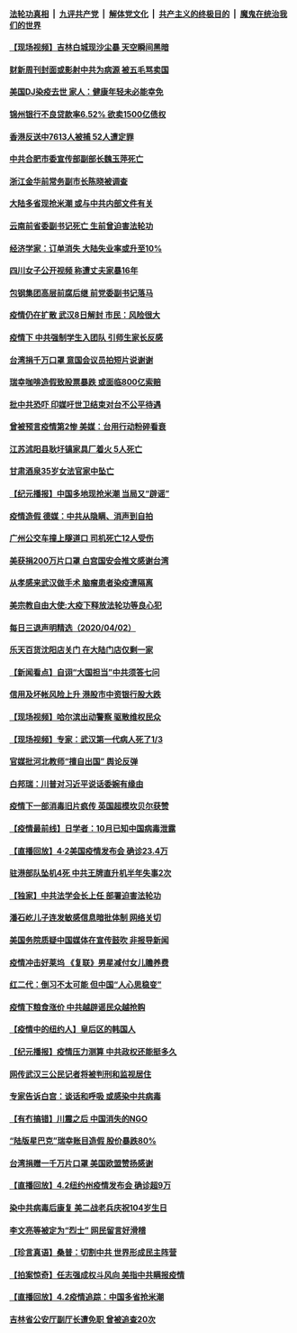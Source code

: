 ####  [法轮功真相](../../../../basic/blob/master/README.md?t=04032101) &nbsp;|&nbsp; [九评共产党](../../../../9ping.md/blob/master/README.md?t=04032101) &nbsp;|&nbsp; [解体党文化](../../../../jtdwh.md/blob/master/README.md?t=04032101)  &nbsp;|&nbsp; [共产主义的终极目的](../../../../gczydzjmd.md/blob/master/README.md?t=04032101) &nbsp;|&nbsp; [魔鬼在统治我们的世界](../../../../mgztzwmdsj.md/blob/master/README.md?t=04032101) 

#### [【现场视频】吉林白城现沙尘暴 天空瞬间黑暗](../pages/nsc413/n12000594.md?t=04032101) 

#### [财新周刊封面或影射中共为病源 被五毛骂卖国](../pages/nsc413/n12000666.md?t=04032101) 

#### [美国DJ染疫去世 家人：健康年轻未必能幸免](../pages/nsc413/n12000519.md?t=04032101) 

#### [锦州银行不良贷款率6.52% 欲卖1500亿债权](../pages/nsc413/n12000350.md?t=04032101) 

#### [香港反送中7613人被捕 52人遭定罪](../pages/nsc413/n12000523.md?t=04032101) 

#### [中共合肥市委宣传部副部长魏玉萍死亡](../pages/nsc413/n12000393.md?t=04032101) 

#### [浙江金华前常务副市长陈晓被调查](../pages/nsc413/n12000467.md?t=04032101) 

#### [大陆多省现抢米潮 或与中共内部文件有关](../pages/nsc413/n12000400.md?t=04032101) 

#### [云南前省委副书记死亡 生前曾迫害法轮功](../pages/nsc413/n12000141.md?t=04032101) 


#### [经济学家：订单消失 大陆失业率或升至10%](../pages/nsc413/n11999833.md?t=04032101) 

#### [四川女子公开视频 称遭丈夫家暴16年](../pages/nsc413/n12000286.md?t=04032101) 

#### [包钢集团高层前腐后继 前党委副书记落马](../pages/nsc413/n11999986.md?t=04032101) 

#### [疫情仍在扩散 武汉8日解封 市民：风险很大](../pages/nsc413/n12000147.md?t=04032101) 

#### [疫情下 中共强制学生入团队 引师生家长反感](../pages/nsc413/n11997863.md?t=04032101) 

#### [台湾捐千万口罩 意国会议员拍短片说谢谢](../pages/nsc413/n11999740.md?t=04032101) 

#### [瑞幸咖啡造假致股票暴跌 或面临800亿索赔](../pages/nsc413/n11999432.md?t=04032101) 

#### [批中共恐吓 印媒吁世卫结束对台不公平待遇](../pages/nsc413/n11999786.md?t=04032101) 

#### [曾被预言疫情第2惨 美媒：台用行动粉碎看衰](../pages/nsc413/n11999745.md?t=04032101) 

#### [江苏沭阳县耿圩镇家具厂着火 5人死亡](../pages/nsc413/n11999798.md?t=04032101) 

#### [甘肃酒泉35岁女法官家中坠亡](../pages/nsc413/n12000015.md?t=04032101) 

#### [【纪元播报】中国多地现抢米潮 当局又“辟谣”](../pages/nsc413/n11999554.md?t=04032101) 

#### [疫情造假 德媒：中共从隐瞒、消声到自拍](../pages/nsc413/n11999606.md?t=04032101) 

#### [广州公交车撞上隧道口 司机死亡12人受伤](../pages/nsc413/n11998039.md?t=04032101) 

#### [美获捐200万片口罩 白宫国安会推文感谢台湾](../pages/nsc413/n11999642.md?t=04032101) 

#### [从孝感来武汉做手术 脑瘤患者染疫遭隔离](../pages/nsc413/n11999196.md?t=04032101) 

#### [美宗教自由大使:大疫下释放法轮功等良心犯](../pages/nsc413/n11999415.md?t=04032101) 

#### [每日三退声明精选（2020/04/02）](../pages/nsc413/n11999557.md?t=04032101) 

#### [乐天百货沈阳店关门 在大陆门店仅剩一家](../pages/nsc413/n11999033.md?t=04032101) 

#### [【新闻看点】自诩“大国担当”中共须答七问](../pages/nsc413/n11998786.md?t=04032101) 

#### [信用及坏帐风险上升 港股市中资银行股大跌](../pages/nsc413/n11999146.md?t=04032101) 

#### [【现场视频】哈尔滨出动警察 驱散维权民众](../pages/nsc413/n11999378.md?t=04032101) 

#### [【现场视频】专家：武汉第一代病人死了1/3](../pages/nsc413/n11999329.md?t=04032101) 

#### [官媒批河北教师“擅自出国” 舆论反弹](../pages/nsc413/n11999017.md?t=04032101) 

#### [白邦瑞：川普对习近平说话委婉有缘由](../pages/nsc413/n11998520.md?t=04032101) 

#### [疫情下一部消毒旧片疯传 英国超模坎贝尔获赞](../pages/nsc413/n11998678.md?t=04032101) 

#### [【疫情最前线】日学者：10月已知中国病毒泄露](../pages/nsc413/n11998838.md?t=04032101) 

#### [【直播回放】4·2美国疫情发布会 确诊23.4万](../pages/nsc413/n11999031.md?t=04032101) 

#### [驻港部队坠机4死 中共王牌直升机半年失事2次](../pages/nsc413/n11999002.md?t=04032101) 

#### [【独家】中共法学会长上任 部署迫害法轮功](../pages/nsc413/n11993523.md?t=04032101) 

#### [潘石屹儿子连发敏感信息暗批体制 网络关切](../pages/nsc413/n11999063.md?t=04032101) 

#### [美国务院质疑中国媒体在宣传鼓吹 非报导新闻](../pages/nsc413/n11999040.md?t=04032101) 

#### [疫情冲击好莱坞 《复联》男星减付女儿赡养费](../pages/nsc413/n11998741.md?t=04032101) 

#### [红二代：倒习不太可能 但中国“人心思稳变”](../pages/nsc413/n11998454.md?t=04032101) 

#### [疫情下粮食涨价 中共越辟谣民众越抢购](../pages/nsc413/n11998726.md?t=04032101) 

#### [【疫情中的纽约人】皇后区的韩国人](../pages/nsc413/n11998706.md?t=04032101) 

#### [【纪元播报】疫情压力测算 中共政权还能挺多久](../pages/nsc413/n11998644.md?t=04032101) 

#### [网传武汉三公民记者将被判刑和监视居住](../pages/nsc413/n11998507.md?t=04032101) 

#### [专家告诉白宫：谈话和呼吸 或感染中共病毒](../pages/nsc413/n11998669.md?t=04032101) 

#### [【有冇搞错】川震之后 中国消失的NGO](../pages/nsc413/n11998575.md?t=04032101) 

#### [“陆版星巴克”瑞幸账目造假 股价暴跌80%](../pages/nsc413/n11998502.md?t=04032101) 

#### [台湾捐赠一千万片口罩 美国欧盟赞扬感谢](../pages/nsc413/n11997005.md?t=04032101) 

#### [【直播回放】4.2纽约州疫情发布会 确诊超9万](../pages/nsc413/n11998249.md?t=04032101) 


#### [染中共病毒后康复 美二战老兵庆祝104岁生日](../pages/nsc413/n11997956.md?t=04032101) 

#### [李文亮等被定为“烈士” 网民留言好滑稽](../pages/nsc413/n11997865.md?t=04032101) 

#### [【珍言真语】桑普：切割中共 世界形成民主阵营](../pages/nsc413/n11998088.md?t=04032101) 

#### [【拍案惊奇】任志强成权斗风向 美指中共瞒报疫情](../pages/nsc413/n11997013.md?t=04032101) 

#### [【直播回放】4.2疫情追踪：中国多省抢米潮](../pages/nsc413/n11997987.md?t=04032101) 

#### [吉林省公安厅副厅长遭免职 曾被追查20次](../pages/nsc413/n11997944.md?t=04032101) 

